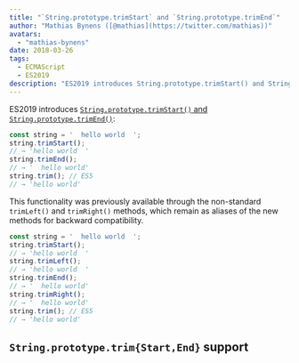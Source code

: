 ```yaml
---
title: "`String.prototype.trimStart` and `String.prototype.trimEnd`"
author: "Mathias Bynens ([@mathias](https://twitter.com/mathias))"
avatars:
  - "mathias-bynens"
date: 2018-03-26
tags:
  - ECMAScript
  - ES2019
description: "ES2019 introduces String.prototype.trimStart() and String.prototype.trimEnd()."
---
```

ES2019 introduces [`String.prototype.trimStart()` and `String.prototype.trimEnd()`](https://github.com/tc39/proposal-string-left-right-trim):

```js
const string = '  hello world  ';
string.trimStart();
// → 'hello world  '
string.trimEnd();
// → '  hello world'
string.trim(); // ES5
// → 'hello world'
```

This functionality was previously available through the non-standard `trimLeft()` and `trimRight()` methods, which remain as aliases of the new methods for backward compatibility.

```js
const string = '  hello world  ';
string.trimStart();
// → 'hello world  '
string.trimLeft();
// → 'hello world  '
string.trimEnd();
// → '  hello world'
string.trimRight();
// → '  hello world'
string.trim(); // ES5
// → 'hello world'
```

<!--truncate-->
## `String.prototype.trim{Start,End}` support

<feature-support chrome="66 /blog/v8-release-66#string-trimming"
                 firefox="61"
                 safari="12"
                 nodejs="8"
                 babel="yes https://github.com/zloirock/core-js#ecmascript-string-and-regexp"></feature-support>
